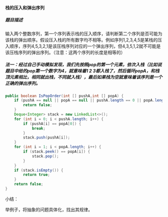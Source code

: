 #### 栈的压入和弹出序列

##### 题目描述

输入两个整数序列，第一个序列表示栈的压入顺序，请判断第二个序列是否可能为该栈的弹出顺序。假设压入栈的所有数字均不相等。例如序列1,2,3,4,5是某栈的压入顺序，序列4,5,3,2,1是该压栈序列对应的一个弹出序列，但4,3,5,1,2就不可能是该压栈序列的弹出序列。（注意：这两个序列的长度是相等的）

<!--more-->

##### 法一：经过自己手动模拟发现，我们先按照pop的第一个元素，依次入栈（比如说题目中给的pop第一个数字为4，就意味着1 2 3都入栈了，然后循环popA，和栈顶元素相比，相同就出栈，不同就入栈），最后如果栈为空就意味着该序列是一个正确的弹出序列。

```java
public boolean IsPopOrder(int [] pushA,int [] popA) {
    if (pushA == null || popA == null || pushA.length == 0 || popA.length != pushA.length) {
        return false;
    }
    Deque<Integer> stack = new LinkedList<>();
    for (int i = 0; i < pushA.length; i++) {
        if (pushA[i] == popA[0]) {
            break;
        }
        stack.push(pushA[i]);
    }
    for (int i = 1; i < popA.length; i++) {
        if (stack.peek() == popA[i]) {
            stack.pop();
        }
    }
    if (stack.isEmpty()) {
        return true;
    }
    return false;
}
```

小结：

举例子，将抽象的问题具体化，找出其规律。